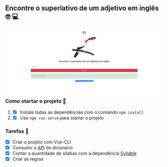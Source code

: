 ## Encontre o superlativo de um adjetivo em inglês :nerd_face: :computer:
![](example/example.PNG)
### Como startar o projeto :runner:
1. - [x] Instale todas as dependências com o comando ``` npm install ```
2.  - [x] Use ``` npm run serve ``` para startar o projeto 
### Tarefas :bookmark_tabs: 
- [x] Criar o projeto com Vue-CLI 
- [x] Consumir a [API](https://api.dictionaryapi.dev/api/v2/entries/en_US/:adjective) de dicionário
- [x] Contar a quantidade de sílabas com a dependência [Syllable](https://www.npmjs.com/package/syllable)
- [x] Criar as regras